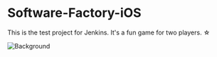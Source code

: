 # Software-Factory-iOS

This is the test project for Jenkins. It's a fun game for two players. ☆

![Background](https://raw.github.com/TheSoftwareFactory/pushpenguins-ios/master/image1.PNG)
